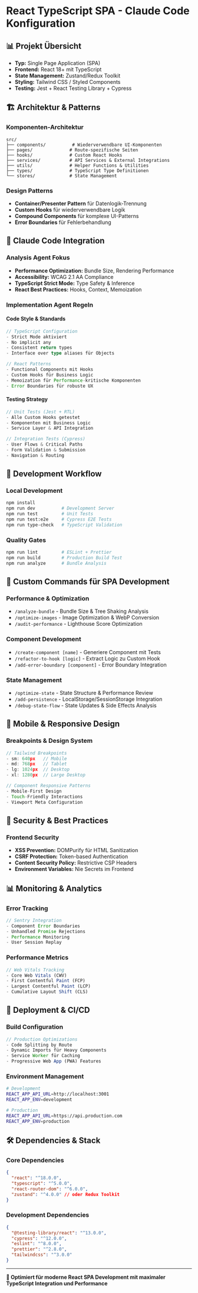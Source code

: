 # React TypeScript SPA - Claude Code Konfiguration

## 📊 Projekt Übersicht
- **Typ:** Single Page Application (SPA)
- **Frontend:** React 18+ mit TypeScript
- **State Management:** Zustand/Redux Toolkit
- **Styling:** Tailwind CSS / Styled Components
- **Testing:** Jest + React Testing Library + Cypress

## 🏗️ Architektur & Patterns

### Komponenten-Architektur
```
src/
├── components/          # Wiederverwendbare UI-Komponenten
├── pages/              # Route-spezifische Seiten
├── hooks/              # Custom React Hooks
├── services/           # API Services & External Integrations
├── utils/              # Helper Functions & Utilities
├── types/              # TypeScript Type Definitionen
└── stores/             # State Management
```

### Design Patterns
- **Container/Presenter Pattern** für Datenlogik-Trennung
- **Custom Hooks** für wiederverwendbare Logik
- **Compound Components** für komplexe UI-Patterns
- **Error Boundaries** für Fehlerbehandlung

## 🎯 Claude Code Integration

### Analysis Agent Fokus
- **Performance Optimization:** Bundle Size, Rendering Performance
- **Accessibility:** WCAG 2.1 AA Compliance
- **TypeScript Strict Mode:** Type Safety & Inference
- **React Best Practices:** Hooks, Context, Memoization

### Implementation Agent Regeln

#### Code Style & Standards
```typescript
// TypeScript Configuration
- Strict Mode aktiviert
- No implicit any
- Consistent return types
- Interface over type aliases für Objects

// React Patterns
- Functional Components mit Hooks
- Custom Hooks für Business Logic
- Memoization für Performance-kritische Komponenten
- Error Boundaries für robuste UX
```

#### Testing Strategy
```typescript
// Unit Tests (Jest + RTL)
- Alle Custom Hooks getestet
- Komponenten mit Business Logic
- Service Layer & API Integration

// Integration Tests (Cypress)
- User Flows & Critical Paths
- Form Validation & Submission
- Navigation & Routing
```

## 🚀 Development Workflow

### Local Development
```bash
npm install
npm run dev          # Development Server
npm run test         # Unit Tests
npm run test:e2e     # Cypress E2E Tests
npm run type-check   # TypeScript Validation
```

### Quality Gates
```bash
npm run lint         # ESLint + Prettier
npm run build        # Production Build Test
npm run analyze      # Bundle Analysis
```

## 🔧 Custom Commands für SPA Development

### Performance & Optimization
- `/analyze-bundle` - Bundle Size & Tree Shaking Analysis
- `/optimize-images` - Image Optimization & WebP Conversion
- `/audit-performance` - Lighthouse Score Optimization

### Component Development
- `/create-component [name]` - Generiere Component mit Tests
- `/refactor-to-hook [logic]` - Extract Logic zu Custom Hook
- `/add-error-boundary [component]` - Error Boundary Integration

### State Management
- `/optimize-state` - State Structure & Performance Review
- `/add-persistence` - LocalStorage/SessionStorage Integration
- `/debug-state-flow` - State Updates & Side Effects Analysis

## 📱 Mobile & Responsive Design

### Breakpoints & Design System
```typescript
// Tailwind Breakpoints
- sm: 640px   // Mobile
- md: 768px   // Tablet
- lg: 1024px  // Desktop
- xl: 1280px  // Large Desktop

// Component Responsive Patterns
- Mobile-First Design
- Touch-Friendly Interactions
- Viewport Meta Configuration
```

## 🔐 Security & Best Practices

### Frontend Security
- **XSS Prevention:** DOMPurify für HTML Sanitization
- **CSRF Protection:** Token-based Authentication
- **Content Security Policy:** Restrictive CSP Headers
- **Environment Variables:** Nie Secrets im Frontend

## 📊 Monitoring & Analytics

### Error Tracking
```typescript
// Sentry Integration
- Component Error Boundaries
- Unhandled Promise Rejections
- Performance Monitoring
- User Session Replay
```

### Performance Metrics
```typescript
// Web Vitals Tracking
- Core Web Vitals (CWV)
- First Contentful Paint (FCP)
- Largest Contentful Paint (LCP)
- Cumulative Layout Shift (CLS)
```

## 🚀 Deployment & CI/CD

### Build Configuration
```typescript
// Production Optimizations
- Code Splitting by Route
- Dynamic Imports für Heavy Components
- Service Worker für Caching
- Progressive Web App (PWA) Features
```

### Environment Management
```bash
# Development
REACT_APP_API_URL=http://localhost:3001
REACT_APP_ENV=development

# Production
REACT_APP_API_URL=https://api.production.com
REACT_APP_ENV=production
```

## 🛠️ Dependencies & Stack

### Core Dependencies
```json
{
  "react": "^18.0.0",
  "typescript": "^5.0.0",
  "react-router-dom": "^6.0.0",
  "zustand": "^4.0.0" // oder Redux Toolkit
}
```

### Development Dependencies
```json
{
  "@testing-library/react": "^13.0.0",
  "cypress": "^12.0.0",
  "eslint": "^8.0.0",
  "prettier": "^2.8.0",
  "tailwindcss": "^3.0.0"
}
```

---

**🎯 Optimiert für moderne React SPA Development mit maximaler TypeScript Integration und Performance**
